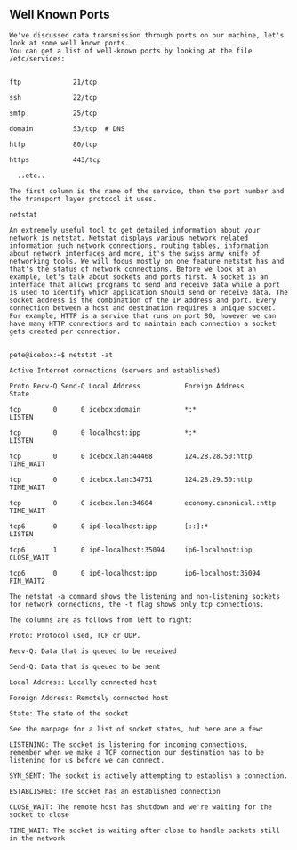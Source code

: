 ## Well Known Ports
    We've discussed data transmission through ports on our machine, let's look at some well known ports.
    You can get a list of well-known ports by looking at the file /etc/services:


    ftp             21/tcp

    ssh             22/tcp

    smtp            25/tcp 

    domain          53/tcp  # DNS

    http            80/tcp

    https           443/tcp

      ..etc..

    The first column is the name of the service, then the port number and the transport layer protocol it uses.

    netstat

    An extremely useful tool to get detailed information about your network is netstat. Netstat displays various network related information such network connections, routing tables, information about network interfaces and more, it's the swiss army knife of networking tools. We will focus mostly on one feature netstat has and that's the status of network connections. Before we look at an example, let's talk about sockets and ports first. A socket is an interface that allows programs to send and receive data while a port is used to identify which application should send or receive data. The socket address is the combination of the IP address and port. Every connection between a host and destination requires a unique socket. For example, HTTP is a service that runs on port 80, however we can have many HTTP connections and to maintain each connection a socket gets created per connection.


    pete@icebox:~$ netstat -at

    Active Internet connections (servers and established)

    Proto Recv-Q Send-Q Local Address           Foreign Address         State      

    tcp        0      0 icebox:domain           *:*                     LISTEN     

    tcp        0      0 localhost:ipp           *:*                     LISTEN     

    tcp        0      0 icebox.lan:44468        124.28.28.50:http       TIME_WAIT  

    tcp        0      0 icebox.lan:34751        124.28.29.50:http       TIME_WAIT  

    tcp        0      0 icebox.lan:34604        economy.canonical.:http TIME_WAIT  

    tcp6       0      0 ip6-localhost:ipp       [::]:*                  LISTEN     

    tcp6       1      0 ip6-localhost:35094     ip6-localhost:ipp       CLOSE_WAIT 

    tcp6       0      0 ip6-localhost:ipp       ip6-localhost:35094     FIN_WAIT2

    The netstat -a command shows the listening and non-listening sockets for network connections, the -t flag shows only tcp connections.

    The columns are as follows from left to right:

    Proto: Protocol used, TCP or UDP.
    
    Recv-Q: Data that is queued to be received
    
    Send-Q: Data that is queued to be sent
    
    Local Address: Locally connected host
  
    Foreign Address: Remotely connected host
    
    State: The state of the socket
    
    See the manpage for a list of socket states, but here are a few:

    LISTENING: The socket is listening for incoming connections, 
    remember when we make a TCP connection our destination has to be listening for us before we can connect.

    SYN_SENT: The socket is actively attempting to establish a connection.
    
    ESTABLISHED: The socket has an established connection
    
    CLOSE_WAIT: The remote host has shutdown and we're waiting for the socket to close
    
    TIME_WAIT: The socket is waiting after close to handle packets still in the network
